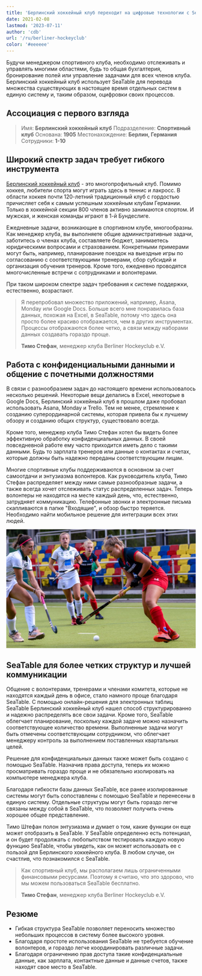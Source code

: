 ```yaml
---
title: 'Берлинский хоккейный клуб переходит на цифровые технологии с SeaTable'
date: 2021-02-08
lastmod: '2023-07-11'
author: 'cdb'
url: '/ru/berliner-hockeyclub'
color: '#eeeeee'
---
```


Будучи менеджером спортивного клуба, необходимо отслеживать и управлять многими областями, будь то общая бухгалтерия, бронирование полей или управление задачами для всех членов клуба. Берлинский хоккейный клуб использует SeaTable для перевода множества существующих в настоящее время отдельных систем в единую систему и, таким образом, оцифровки своих процессов.

## Ассоциация с первого взгляда

> Имя: **Берлинский хоккейный клуб**
> Подразделение: **Спортивный клуб**
> Основана: **1905**
> Местонахождение: **Берлин, Германия**
> Сотрудники: **1-10**

## Широкий спектр задач требует гибкого инструмента

[Берлинский хоккейный клуб](https://www.berlinerhc.de/) - это многопрофильный клуб. Помимо хоккея, любители спорта могут играть здесь в теннис и лакросс. В области хоккея почти 120-летний традиционный клуб с гордостью причисляет себя к самым успешным хоккейным клубам Германии. Только в хоккейной секции 800 членов активно занимаются спортом. И мужская, и женская команды играют в 1-й Бундеслиге.

Ежедневные задачи, возникающие в спортивном клубе, многообразны. Как менеджер клуба, вы выполняете общие административные задачи, заботитесь о членах клуба, составляете бюджет, занимаетесь юридическими вопросами и страхованием. Конкретными примерами могут быть, например, планирование поездок на выездные игры по согласованию с соответствующими тренерами, сбор субсидий и организация обучения тренеров. Кроме того, ежедневно проводятся многочисленные встречи с сотрудниками и волонтерами.

При таком широком спектре задач требования к системе поддержки, естественно, возрастают.

> Я перепробовал множество приложений, например, Asana, Monday или Google Docs. Больше всего мне понравилась база данных, похожая на Excel, в SeaTable, потому что здесь она просто более красиво отображается, чем в других инструментах. Процессы отображаются более четко, а связи между наборами данных создавать гораздо проще.
>
> **Тимо Стефан**, менеджер клуба Berliner Hockeyclub e.V.

## Работа с конфиденциальными данными и общение с почетными должностями

В связи с разнообразием задач до настоящего времени использовалось несколько решений. Некоторые вещи делались в Excel, некоторые в Google Docs, Берлинский хоккейный клуб в прошлом даже пробовал использовать Asana, Monday и Trello. Тем не менее, стремление к созданию суперординарной системы, которая привела бы к лучшему обзору и созданию общих структур, существовало всегда.

Кроме того, менеджер клуба Тимо Стефан хотел бы видеть более эффективную обработку конфиденциальных данных. В своей повседневной работе ему часто приходится иметь дело с такими данными. Будь то зарплата тренеров или данные о контактах и счетах, которые должны быть надежно переданы соответствующим лицам.

Многие спортивные клубы поддерживаются в основном за счет самоотдачи и энтузиазма волонтеров. Как руководитель клуба, Тимо Стефан распределяет между ними самые разнообразные задачи, а также всегда хочет отслеживать статус распределенных задач. Теперь волонтеры не находятся на месте каждый день, что, естественно, затрудняет коммуникацию. Телефонные звонки и электронные письма скапливаются в папке "Входящие", и обзор быстро теряется. Необходимо найти мобильное решение для интеграции всех этих людей.

![Цифровизация спортивного клуба с помощью SeaTable](images/berliner-hockeyclub-goes-digital.jpg)

## SeaTable для более четких структур и лучшей коммуникации

Общение с волонтерами, тренерами и членами комитета, которые не находятся каждый день в офисе, стало намного проще благодаря SeaTable. С помощью онлайн-решения для электронных таблиц SeaTable Берлинский хоккейный клуб нашел способ структурированно и надежно распределять все свои задачи. Кроме того, SeaTable облегчает планирование, поскольку каждой задаче можно назначить соответствующее количество времени. Выполненные задачи могут быть отмечены соответствующим сотрудником, что облегчает менеджеру контроль за выполнением поставленных квартальных целей.

Решение для конфиденциальных данных также может быть создано с помощью SeaTable. Назначив права доступа, теперь их можно просматривать гораздо проще и не обязательно изолировать на компьютере менеджера клуба.

Благодаря гибкости базы данных SeaTable, все ранее изолированные системы могут быть сопоставлены с помощью SeaTable и перенесены в единую систему. Отдельные структуры могут быть гораздо легче связаны между собой в SeaTable, что позволяет получить очень хорошее общее представление.

Тимо Штефан полон энтузиазма и думает о том, какие функции он еще может отобразить в SeaTable. У SeaTable определенно есть потенциал, и он будет продолжать с любопытством тестировать каждую новую функцию SeaTable, чтобы увидеть, как он может использовать ее с пользой для Берлинского хоккейного клуба. В любом случае, он счастлив, что познакомился с SeaTable.

> Как спортивный клуб, мы располагаем лишь ограниченными финансовыми ресурсами. Поэтому я считаю, что это здорово, что мы можем пользоваться SeaTable бесплатно.
>
> **Тимо Стефан**, менеджер клуба Berliner Hockeyclub e.V.

## Резюме

- Гибкая структура SeaTable позволяет переносить множество небольших процессов в систему более высокого уровня.
- Благодаря простоте использования SeaTable не требуется обучение волонтеров, и гораздо легче координировать различные задачи.
- Благодаря ограничению прав доступа такие конфиденциальные данные, как зарплата, контактные данные и данные счетов, также находят свое место в SeaTable.
